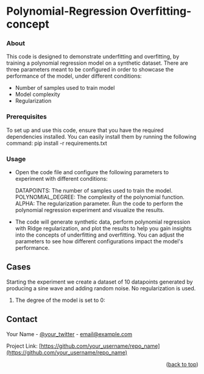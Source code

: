 # Polynomial-Regression Overfitting-concept

<a name="readme-top"></a>

### About
This code is designed to demonstrate underfitting and overfitting, by training a polynomial regression model on a synthetic dataset. There are three parameters meant to be configured in order to showcase the performance of the model, under different conditions:
* Number of samples used to train model
* Model complexity
* Regularization

### Prerequisites

To set up and use this code, ensure that you have the required dependencies installed. You can easily install them by running the following command:
pip install -r requirements.txt

### Usage
* Open the code file and configure the following parameters to experiment with different conditions:

  DATAPOINTS: The number of samples used to train the model.
  POLYNOMIAL_DEGREE: The complexity of the polynomial function.
  ALPHA: The regularization parameter.
  Run the code to perform the polynomial regression experiment and visualize the results.

* The code will generate synthetic data, perform polynomial regression with Ridge regularization, and plot the results to help you gain insights into the concepts of underfitting and overfitting. You can adjust    the parameters to see how different configurations impact the model's performance.


## Cases
Starting the experiment we create a dataset of 10 datapoints generated by producing a sine wave and adding random noise. No regularization is used.

1. The degree of the model is set to 0:

<!-- CONTACT -->
## Contact

Your Name - [@your_twitter](https://twitter.com/your_username) - email@example.com

Project Link: [https://github.com/your_username/repo_name](https://github.com/your_username/repo_name)

<p align="right">(<a href="#readme-top">back to top</a>)</p>
